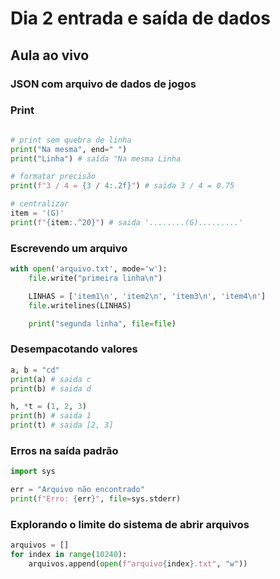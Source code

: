 # Dia 2 entrada e saída de dados

## Aula ao vivo

### JSON com arquivo de dados de jogos

### Print

```py

# print sem quebra de linha
print("Na mesma", end=" ")
print("Linha") # saída "Na mesma Linha

# formatar precisão
print(f"3 / 4 = {3 / 4:.2f}") # saída 3 / 4 = 0.75

# centralizar
item = '(G)'
print(f"{item:.^20}") # saida '........(G).........'
```

### Escrevendo um arquivo

```py
with open('arquivo.txt', mode='w'):
    file.write("primeira linha\n")

    LINHAS = ['item1\n', 'item2\n', 'item3\n', 'item4\n']
    file.writelines(LINHAS)

    print("segunda linha", file=file)
```

### Desempacotando valores

```py
a, b = "cd"
print(a) # saida c
print(b) # saida d

h, *t = (1, 2, 3)
print(h) # saida 1
print(t) # saida [2, 3]
```

### Erros na saída padrão

```py
import sys

err = "Arquivo não encontrado"
print(f"Erro: {err}", file=sys.stderr)
```

### Explorando o limite do sistema de abrir arquivos

```py
arquivos = []
for index in range(10240):
    arquivos.append(open(f"arquivo{index}.txt", "w"))
```